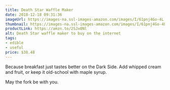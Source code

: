```yaml
---
title: Death Star Waffle Maker
date: 2018-12-18 09:31:36
imageUrl: https://images-na.ssl-images-amazon.com/images/I/61pnj4Go-4L._SX522_.jpg
thumbnail: https://images-na.ssl-images-amazon.com/images/I/61pnj4Go-4L._SR600,315__.jpg
productLink: https://amzn.to/2SJx0Nl
alt: Death Star waffle maker to buy on the internet
tags:
- edible
- useful
price: $38.48
---
```


Because breakfast just tastes better on the Dark Side. Add whipped cream and fruit, or keep it old-school with maple syrup.

May the fork be with you.